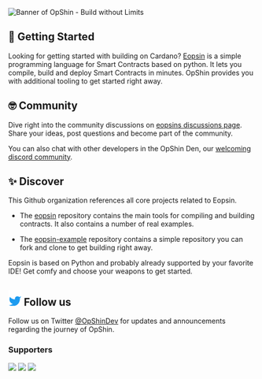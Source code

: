 ![Banner of OpShin - Build without Limits](https://media.discordapp.net/attachments/1082803447973302332/1083155394370748597/Banner_447-2.jpg?width=1440&height=480)

## 🚀 Getting Started

Looking for getting started with building on Cardano? [Eopsin](https://github.com/OpShin/eopsin) is a simple programming language for Smart Contracts based on python. It lets you compile, build and deploy Smart Contracts in minutes. OpShin provides you with additional tooling to get started right away.


## 🤓 Community

Dive right into the community discussions on [eopsins discussions page](https://github.com/OpShin/eopsin/discussions). Share your ideas, post questions and become part of the community.

You can also chat with other developers in the OpShin Den, our [welcoming discord
community](https://discord.gg/2ETSZnQQH9).

## ✨ Discover

This Github organization references all core projects related to Eopsin.

- The [eopsin](https://github.com/OpShin/eopsin) repository contains the main tools for compiling and building contracts. It also contains a number of real examples.

- The [eopsin-example](https://github.com/OpShin/eopsin-example) repository contains a simple repository you can fork and clone to get building right away.

Eopsin is based on Python and probably already supported by your favorite IDE! Get comfy and choose your weapons to get started.

## <img src="https://raw.githubusercontent.com/CardanoSolutions/ogmios/master/.github/twitter.svg" height="32" /> Follow us

Follow us on Twitter [@OpShinDev](https://twitter.com/OpShinDev) for updates and announcements regarding the journey of OpShin.

### Supporters

<a href="https://github.com/inversion-dev/"><img src="https://avatars.githubusercontent.com/u/127298233?s=200&v=4" width="50"></a>
<a href="https://github.com/MuesliSwapTeam/"><img  src="https://avatars.githubusercontent.com/u/91151317?v=4" width="50" /></a>
<a href="https://github.com/AadaFinance/"><img  src="https://avatars.githubusercontent.com/u/89693711?v=4" width="50" /></a>
